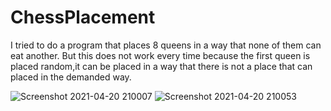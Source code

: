 # ChessPlacement

I tried to do a program that places 8 queens in a way that none of them can eat another.
But this does not work every time because the first queen is placed random,it can be placed in a way that there is not a place that can placed in the demanded way.


![Screenshot 2021-04-20 210007](https://user-images.githubusercontent.com/73660116/115443344-ce117780-a21b-11eb-854a-05aba54d88d2.jpg)
![Screenshot 2021-04-20 210053](https://user-images.githubusercontent.com/73660116/115443348-cf42a480-a21b-11eb-8e02-d2086f6bec89.jpg)



